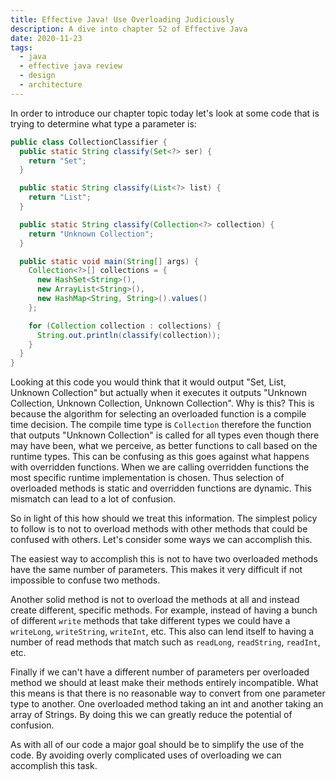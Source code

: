 ```yaml
---
title: Effective Java! Use Overloading Judiciously
description: A dive into chapter 52 of Effective Java
date: 2020-11-23
tags:
  - java
  - effective java review
  - design
  - architecture
---
```


In order to introduce our chapter topic today let's look at some code that is trying to determine what type a parameter is:

```java
public class CollectionClassifier {
  public static String classify(Set<?> ser) {
    return "Set";
  }

  public static String classify(List<?> list) {
    return "List";
  }

  public static String classify(Collection<?> collection) {
    return "Unknown Collection";
  }

  public static void main(String[] args) {
    Collection<?>[] collections = {
      new HashSet<String>(),
      new ArrayList<String>(),
      new HashMap<String, String>().values()
    };

    for (Collection collection : collections) {
      String.out.println(classify(collection));
    }
  }
}
```

Looking at this code you would think that it would output "Set, List, Unknown Collection" but actually when it executes it outputs "Unknown Collection, Unknown Collection, Unknown Collection". Why is this? This is because the algorithm for selecting an overloaded function is a compile time decision. The compile time type is `Collection` therefore the function that outputs "Unknown Collection" is called for all types even though there may have been, what we perceive, as better functions to call based on the runtime types. This can be confusing as this goes against what happens with overridden functions. When we are calling overridden functions the most specific runtime implementation is chosen. Thus selection of overloaded methods is static and overridden functions are dynamic. This mismatch can lead to a lot of confusion. 

So in light of this how should we treat this information. The simplest policy to follow is to not to overload methods with other methods that could be confused with others. Let's consider some ways we can accomplish this. 

The easiest way to accomplish this is not to have two overloaded methods have the same number of parameters. This makes it very difficult if not impossible to confuse two methods. 

Another solid method is not to overload the methods at all and instead create different, specific methods. For example, instead of having a bunch of different `write` methods that take different types we could have a `writeLong`, `writeString`, `writeInt`, etc. This also can lend itself to having a number of read methods that match such as `readLong`, `readString`, `readInt`, etc. 

Finally if we can't have a different number of parameters per overloaded method we should at least make their methods entirely incompatible. What this means is that there is no reasonable way to convert from one parameter type to another. One overloaded method taking an int and another taking an array of Strings. By doing this we can greatly reduce the potential of confusion. 

As with all of our code a major goal should be to simplify the use of the code. By avoiding overly complicated uses of overloading we can accomplish this task. 

